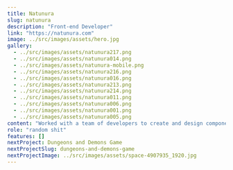 ```yaml
---
title: Natunura
slug: natunura
description: "Front-end Developer"
link: "https://natunura.com"
image: ../src/images/assets/hero.jpg
gallery:
  - ../src/images/assets/natunura217.png
  - ../src/images/assets/natunura014.png
  - ../src/images/assets/natunura-mobile.png
  - ../src/images/assets/natunura216.png
  - ../src/images/assets/natunura016.png
  - ../src/images/assets/natunura213.png
  - ../src/images/assets/natunura214.png
  - ../src/images/assets/natunura011.png
  - ../src/images/assets/natunura006.png
  - ../src/images/assets/natunura001.png
  - ../src/images/assets/natunura005.png
content: "Worked with a team of developers to create and design components. Continuously refactored and optimized the system to improve the efficiency and quality of the development cycles."
role: "random shit"
features: []
nextProject: Dungeons and Demons Game
nextProjectSlug: dungeons-and-demons-game
nextProjectImage: ../src/images/assets/space-4907935_1920.jpg
---
```

